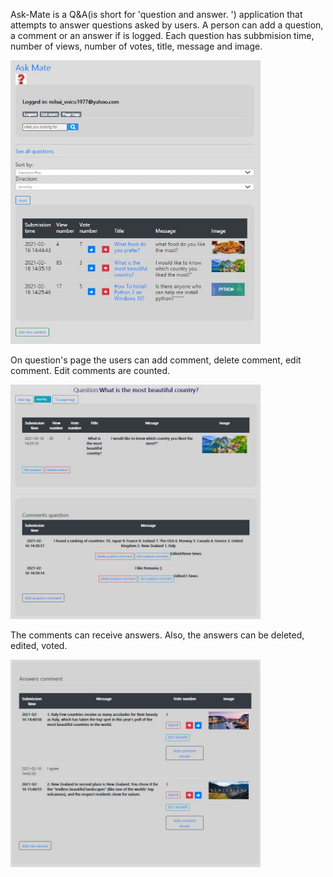 Ask-Mate is a Q&A(is short for 'question and answer. ') application that attempts to answer questions asked by users. A person can add a question, a comment or an answer if is logged.
Each question has subbmision time, number of views, number of votes, title, message and image.


<img src="images/poza1.jpg" width="400" >

On question's page the users can add comment, delete comment, edit comment. Edit comments are counted.


<img src="images/poza2.jpg" width="400" >

The comments can receive answers. Also, the answers can be deleted, edited, voted.

<img src="images/poza3.jpg" width="400" >

